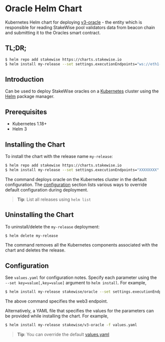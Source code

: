 # Oracle Helm Chart

Kubernetes Helm chart for deploying [v3-oracle](https://github.com/stakewise/v3-oracle) - the entity which is responsible for reading StakeWise pool validators data from beacon chain and submitting
it to the Oracles smart contract.

## TL;DR;

```bash
$ helm repo add stakewise https://charts.stakewise.io
$ helm install my-release --set settings.executionEndpoints="ws://eth1-node.chain.svc.cluster.local:8546" --set settings.consensusEndpoints="eth2-beacon.chain.svc.cluster.local:4000" stakewise/v3-oracle
```

## Introduction

Can be used to deploy StakeWise oracles on a [Kubernetes](http://kubernetes.io) cluster using the [Helm](https://helm.sh) package manager.

## Prerequisites

- Kubernetes 1.18+
- Helm 3

## Installing the Chart

To install the chart with the release name `my-release`:

```bash
$ helm repo add stakewise https://charts.stakewise.io
$ helm install my-release --set settings.executionEndpoints="XXXXXXXX" --set settings.consensusEndpoints="XXXXXXXX" stakewise/v3-oracle
```

The command deploys oracle on the Kubernetes cluster in the default configuration. The [configuration](#configuration) section lists various ways to override default configuration during deployment.

> **Tip**: List all releases using `helm list`

## Uninstalling the Chart

To uninstall/delete the `my-release` deployment:

```bash
$ helm delete my-release
```

The command removes all the Kubernetes components associated with the chart and deletes the release.

## Configuration

See `values.yaml` for configuration notes. Specify each parameter using the `--set key=value[,key=value]` argument to `helm install`. For example,

```bash
$ helm install my-release stakewise/oracle --set settings.executionEndpoints="XXXXXXXX" --set settings.awsSecretconsensusEndpointsAccessKey="XXXXXXXX"
```

The above command specifies the web3 endpoint.

Alternatively, a YAML file that specifies the values for the parameters can be provided while installing the chart. For example,

```bash
$ helm install my-release stakewise/v3-oracle -f values.yaml
```

> **Tip**: You can override the default [values.yaml](values.yaml)
